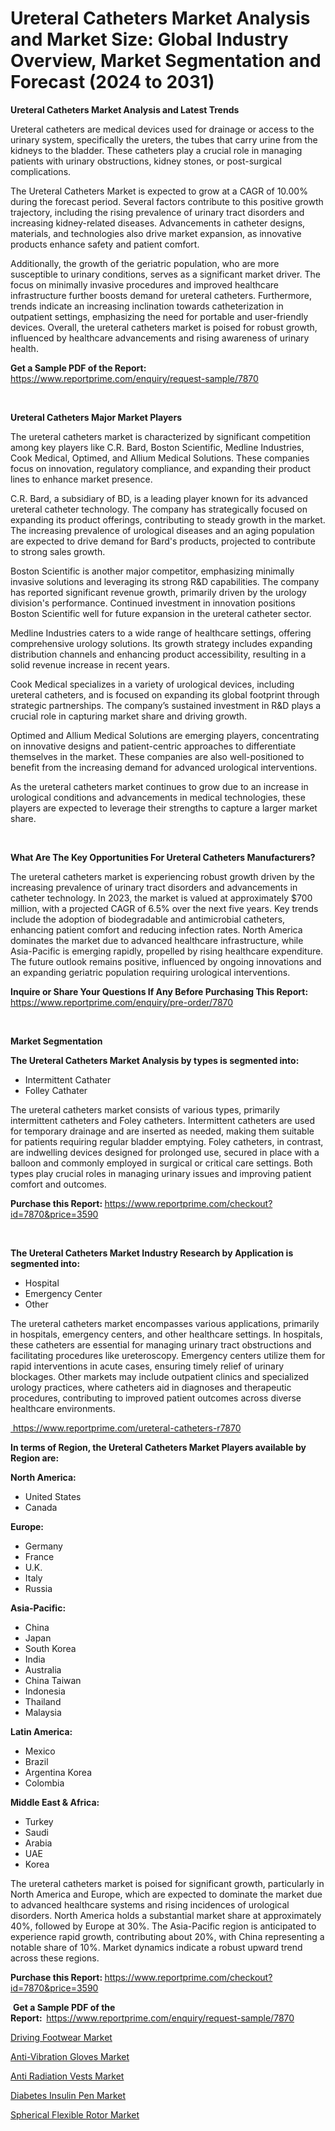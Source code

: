 <p><h1>Ureteral Catheters Market Analysis and Market Size: Global Industry Overview, Market Segmentation and Forecast (2024 to 2031)</h1></p><p><strong>Ureteral Catheters Market Analysis and Latest Trends</strong></p>
<p><p>Ureteral catheters are medical devices used for drainage or access to the urinary system, specifically the ureters, the tubes that carry urine from the kidneys to the bladder. These catheters play a crucial role in managing patients with urinary obstructions, kidney stones, or post-surgical complications. </p><p>The Ureteral Catheters Market is expected to grow at a CAGR of 10.00% during the forecast period. Several factors contribute to this positive growth trajectory, including the rising prevalence of urinary tract disorders and increasing kidney-related diseases. Advancements in catheter designs, materials, and technologies also drive market expansion, as innovative products enhance safety and patient comfort. </p><p>Additionally, the growth of the geriatric population, who are more susceptible to urinary conditions, serves as a significant market driver. The focus on minimally invasive procedures and improved healthcare infrastructure further boosts demand for ureteral catheters. Furthermore, trends indicate an increasing inclination towards catheterization in outpatient settings, emphasizing the need for portable and user-friendly devices. Overall, the ureteral catheters market is poised for robust growth, influenced by healthcare advancements and rising awareness of urinary health.</p></p>
<p><strong>Get a Sample PDF of the Report:&nbsp;</strong> <a href="https://www.reportprime.com/enquiry/request-sample/7870">https://www.reportprime.com/enquiry/request-sample/7870</a></p>
<p>&nbsp;</p>
<p><strong>Ureteral Catheters Major Market Players</strong></p>
<p><p>The ureteral catheters market is characterized by significant competition among key players like C.R. Bard, Boston Scientific, Medline Industries, Cook Medical, Optimed, and Allium Medical Solutions. These companies focus on innovation, regulatory compliance, and expanding their product lines to enhance market presence.</p><p>C.R. Bard, a subsidiary of BD, is a leading player known for its advanced ureteral catheter technology. The company has strategically focused on expanding its product offerings, contributing to steady growth in the market. The increasing prevalence of urological diseases and an aging population are expected to drive demand for Bard's products, projected to contribute to strong sales growth.</p><p>Boston Scientific is another major competitor, emphasizing minimally invasive solutions and leveraging its strong R&D capabilities. The company has reported significant revenue growth, primarily driven by the urology division's performance. Continued investment in innovation positions Boston Scientific well for future expansion in the ureteral catheter sector.</p><p>Medline Industries caters to a wide range of healthcare settings, offering comprehensive urology solutions. Its growth strategy includes expanding distribution channels and enhancing product accessibility, resulting in a solid revenue increase in recent years.</p><p>Cook Medical specializes in a variety of urological devices, including ureteral catheters, and is focused on expanding its global footprint through strategic partnerships. The company’s sustained investment in R&D plays a crucial role in capturing market share and driving growth.</p><p>Optimed and Allium Medical Solutions are emerging players, concentrating on innovative designs and patient-centric approaches to differentiate themselves in the market. These companies are also well-positioned to benefit from the increasing demand for advanced urological interventions.</p><p>As the ureteral catheters market continues to grow due to an increase in urological conditions and advancements in medical technologies, these players are expected to leverage their strengths to capture a larger market share.</p></p>
<p>&nbsp;</p>
<p><strong>What Are The Key Opportunities For Ureteral Catheters Manufacturers?</strong></p>
<p><p>The ureteral catheters market is experiencing robust growth driven by the increasing prevalence of urinary tract disorders and advancements in catheter technology. In 2023, the market is valued at approximately $700 million, with a projected CAGR of 6.5% over the next five years. Key trends include the adoption of biodegradable and antimicrobial catheters, enhancing patient comfort and reducing infection rates. North America dominates the market due to advanced healthcare infrastructure, while Asia-Pacific is emerging rapidly, propelled by rising healthcare expenditure. The future outlook remains positive, influenced by ongoing innovations and an expanding geriatric population requiring urological interventions.</p></p>
<p><strong>Inquire or Share Your Questions If Any Before Purchasing This Report:</strong> <a href="https://www.reportprime.com/enquiry/pre-order/7870">https://www.reportprime.com/enquiry/pre-order/7870</a></p>
<p>&nbsp;</p>
<p><strong>Market Segmentation</strong></p>
<p><strong>The Ureteral Catheters Market Analysis by types is segmented into:</strong></p>
<p><ul><li>Intermittent Cathater</li><li>Folley Cathater</li></ul></p>
<p><p>The ureteral catheters market consists of various types, primarily intermittent catheters and Foley catheters. Intermittent catheters are used for temporary drainage and are inserted as needed, making them suitable for patients requiring regular bladder emptying. Foley catheters, in contrast, are indwelling devices designed for prolonged use, secured in place with a balloon and commonly employed in surgical or critical care settings. Both types play crucial roles in managing urinary issues and improving patient comfort and outcomes.</p></p>
<p><strong>Purchase this Report:&nbsp;</strong><a href="https://www.reportprime.com/checkout?id=7870&price=3590">https://www.reportprime.com/checkout?id=7870&price=3590</a></p>
<p>&nbsp;</p>
<p><strong>The Ureteral Catheters Market Industry Research by Application is segmented into:</strong></p>
<p><ul><li>Hospital</li><li>Emergency Center</li><li>Other</li></ul></p>
<p><p>The ureteral catheters market encompasses various applications, primarily in hospitals, emergency centers, and other healthcare settings. In hospitals, these catheters are essential for managing urinary tract obstructions and facilitating procedures like ureteroscopy. Emergency centers utilize them for rapid interventions in acute cases, ensuring timely relief of urinary blockages. Other markets may include outpatient clinics and specialized urology practices, where catheters aid in diagnoses and therapeutic procedures, contributing to improved patient outcomes across diverse healthcare environments.</p></p>
<p><a href="https://www.reportprime.com/ureteral-catheters-r7870">&nbsp;https://www.reportprime.com/ureteral-catheters-r7870</a></p>
<p><strong>In terms of Region, the Ureteral Catheters Market Players available by Region are:</strong></p>
<p>
    <p> <strong> North America: </strong>
        <ul>
            <li>United States</li>
            <li>Canada</li>
        </ul>
        </p> 
    <p> <strong> Europe: </strong>
        <ul>
            <li>Germany</li>
            <li>France</li>
            <li>U.K.</li>
            <li>Italy</li>
            <li>Russia</li>
        </ul>
        </p> 
    <p> <strong> Asia-Pacific: </strong>
        <ul>
            <li>China</li>
            <li>Japan</li>
            <li>South Korea</li>
            <li>India</li>
            <li>Australia</li>
            <li>China Taiwan</li>
            <li>Indonesia</li>
            <li>Thailand</li>
            <li>Malaysia</li>
        </ul>
        </p> 
    <p> <strong> Latin America: </strong>
        <ul>
            <li>Mexico</li>
            <li>Brazil</li>
            <li>Argentina Korea</li>
            <li>Colombia</li>
        </ul>
        </p> 
    <p> <strong> Middle East & Africa: </strong>
        <ul>
            <li>Turkey</li>
            <li>Saudi</li>
            <li>Arabia</li>
            <li>UAE</li>
            <li>Korea</li>
        </ul>
    </p>
    </p>
<p><p>The ureteral catheters market is poised for significant growth, particularly in North America and Europe, which are expected to dominate the market due to advanced healthcare systems and rising incidences of urological disorders. North America holds a substantial market share at approximately 40%, followed by Europe at 30%. The Asia-Pacific region is anticipated to experience rapid growth, contributing about 20%, with China representing a notable share of 10%. Market dynamics indicate a robust upward trend across these regions.</p></p>
<p><strong>Purchase this Report: </strong><a href="https://www.reportprime.com/checkout?id=7870&price=3590">https://www.reportprime.com/checkout?id=7870&price=3590</a></p>
<p>&nbsp;<strong>Get a Sample PDF of the Report:&nbsp;&nbsp;</strong><a href="https://www.reportprime.com/enquiry/request-sample/7870">https://www.reportprime.com/enquiry/request-sample/7870</a></p>
<p><strong></strong></p>
<p><p><a href="https://www.linkedin.com/pulse/global-driving-footwear-market-trends-innovations-forward-looking-panwc?trackingId=NPekeHomSaud6j2O3X2WVA%3D%3D">Driving Footwear Market</a></p><p><a href="https://issuu.com/reportprime-2/docs/anti-vibration-gloves-market-size-2_1685ecc49c8968">Anti-Vibration Gloves Market</a></p><p><a href="https://issuu.com/reportprime-2/docs/anti-radiation-vests-market-size-20_d48ff7f7a6421a">Anti Radiation Vests Market</a></p><p><a href="https://github.com/RoccoManning/Market-Research-Report-List-6/blob/main/diabetes-insulin-pen-market.md">Diabetes Insulin Pen Market</a></p><p><a href="https://medium.com/@caylawisoky8698/spherical-flexible-rotor-market-analysis-report-global-insights-by-region-type-alloy-compound-2625f82100c3">Spherical Flexible Rotor Market</a></p></p>